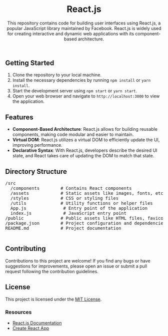 <!DOCTYPE html>
<html lang="en">
<head>
    <meta charset="UTF-8">
    <meta name="viewport" content="width=device-width, initial-scale=1.0">
   
</head>
<body>
    <header>
        <h1>React.js</h1>
        <p>This repository contains code for building user interfaces using React.js, a popular JavaScript library maintained by Facebook. React.js is widely used for creating interactive and dynamic web applications with its component-based architecture.</p>
    </header>
    <section id="getting-started">
        <h2>Getting Started</h2>
        <ol>
            <li>Clone the repository to your local machine.</li>
            <li>Install the necessary dependencies by running <code>npm install</code> or <code>yarn install</code>.</li>
            <li>Start the development server using <code>npm start</code> or <code>yarn start</code>.</li>
            <li>Open your web browser and navigate to <code>http://localhost:3000</code> to view the application.</li>
        </ol>
    </section>
    <section id="features">
        <h2>Features</h2>
        <ul>
            <li><strong>Component-Based Architecture</strong>: React.js allows for building reusable components, making code modular and easier to maintain.</li>
            <li><strong>Virtual DOM</strong>: React.js utilizes a virtual DOM to efficiently update the UI, improving performance.</li>
            <li><strong>Declarative Syntax</strong>: With React.js, developers describe the desired UI state, and React takes care of updating the DOM to match that state.</li>
            <!-- Add more features as needed -->
        </ul>
    </section>
    <section id="directory-structure">
        <h2>Directory Structure</h2>
        <pre>
/src
  /components        # Contains React components
  /assets            # Static assets like images, fonts, etc.
  /styles            # CSS or styling files
  /utils             # Utility functions or helper files
  App.js              # Entry point of the application
  index.js            # JavaScript entry point
/public              # Public assets like HTML files, favicon, etc.
/package.json        # Project configuration and dependencies
README.md            # Project documentation
        </pre>
    </section>
    <section id="contributing">
        <h2>Contributing</h2>
        <p>Contributions to this project are welcome! If you find any bugs or have suggestions for improvements, please open an issue or submit a pull request following the contribution guidelines.</p>
    </section>
    <section id="license">
        <h2>License</h2>
        <p>This project is licensed under the <a href="LICENSE">MIT License</a>.</p>
    </section>
    <footer>
        <h3>Resources</h3>
        <ul>
            <li><a href="https://reactjs.org/docs/getting-started.html">React.js Documentation</a></li>
            <li><a href="https://create-react-app.dev/docs/getting-started/">Create React App</a></li>
            <!-- Add more resources as needed -->
        </ul>
    </footer>
</body>
</html>
